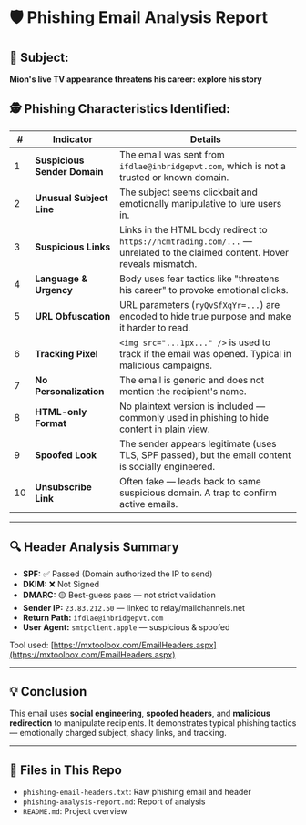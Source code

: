 # 🛡️ Phishing Email Analysis Report

## 📧 Subject: 
**Mion's live TV appearance threatens his career: explore his story**

## 🕵️ Phishing Characteristics Identified:

| # | Indicator | Details |
|--|-----------|---------|
| 1 | **Suspicious Sender Domain** | The email was sent from `ifdlae@inbridgepvt.com`, which is not a trusted or known domain. |
| 2 | **Unusual Subject Line** | The subject seems clickbait and emotionally manipulative to lure users in. |
| 3 | **Suspicious Links** | Links in the HTML body redirect to `https://ncmtrading.com/...` — unrelated to the claimed content. Hover reveals mismatch. |
| 4 | **Language & Urgency** | Body uses fear tactics like "threatens his career" to provoke emotional clicks. |
| 5 | **URL Obfuscation** | URL parameters (`ryQvSfXqYr=...`) are encoded to hide true purpose and make it harder to read. |
| 6 | **Tracking Pixel** | `<img src="...1px..." />` is used to track if the email was opened. Typical in malicious campaigns. |
| 7 | **No Personalization** | The email is generic and does not mention the recipient's name. |
| 8 | **HTML-only Format** | No plaintext version is included — commonly used in phishing to hide content in plain view. |
| 9 | **Spoofed Look** | The sender appears legitimate (uses TLS, SPF passed), but the email content is socially engineered. |
| 10 | **Unsubscribe Link** | Often fake — leads back to same suspicious domain. A trap to confirm active emails. |

---

## 🔍 Header Analysis Summary

- **SPF:** ✅ Passed (Domain authorized the IP to send)
- **DKIM:** ❌ Not Signed
- **DMARC:** 🟡 Best-guess pass — not strict validation
- **Sender IP:** `23.83.212.50` — linked to relay/mailchannels.net
- **Return Path:** `ifdlae@inbridgepvt.com`
- **User Agent:** `smtpclient.apple` — suspicious & spoofed

Tool used: [https://mxtoolbox.com/EmailHeaders.aspx](https://mxtoolbox.com/EmailHeaders.aspx)

---

## 💡 Conclusion

This email uses **social engineering**, **spoofed headers**, and **malicious redirection** to manipulate recipients. It demonstrates typical phishing tactics — emotionally charged subject, shady links, and tracking.

---

## 📂 Files in This Repo

- `phishing-email-headers.txt`: Raw phishing email and header
- `phishing-analysis-report.md`: Report of analysis
- `README.md`: Project overview
